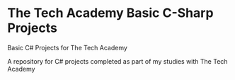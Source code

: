 # The Tech Academy Basic C-Sharp Projects
 Basic C# Projects for The Tech Academy

A repository for C# projects completed as part of my studies with The Tech Academy
